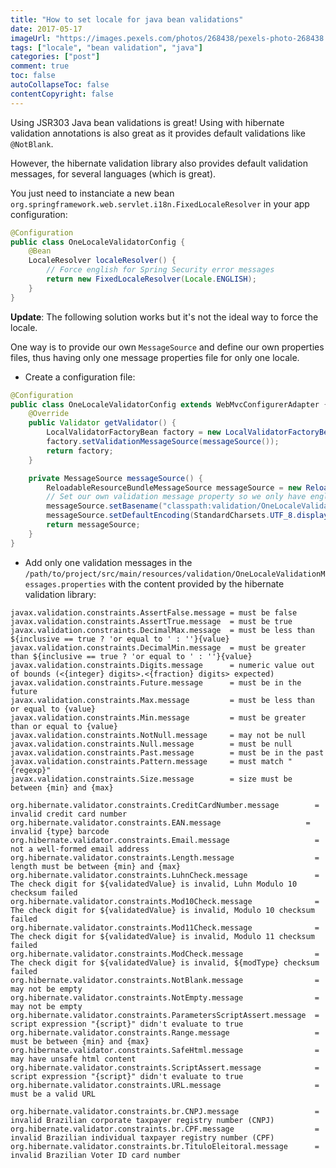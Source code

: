 ```yaml
---
title: "How to set locale for java bean validations" 
date: 2017-05-17
imageUrl: "https://images.pexels.com/photos/268438/pexels-photo-268438.jpeg?w=1260&h=750&auto=compress&cs=tinysrgb"
tags: ["locale", "bean validation", "java"]
categories: ["post"]
comment: true
toc: false
autoCollapseToc: false
contentCopyright: false
---
```


Using JSR303 Java bean validations is great! Using with hibernate validation annotations is also great as it provides default validations like `@NotBlank`.

However, the hibernate validation library also provides default validation messages, for several languages (which is great).

<!--more-->

You just need to instanciate a new bean `org.springframework.web.servlet.i18n.FixedLocaleResolver` in your app configuration:

```java
@Configuration
public class OneLocaleValidatorConfig {
    @Bean
    LocaleResolver localeResolver() {
        // Force english for Spring Security error messages
        return new FixedLocaleResolver(Locale.ENGLISH);
    }
}
```

**Update**: The following solution works but it's not the ideal way to force the locale.

One way is to provide our own `MessageSource` and define our own properties files, thus having only one message properties file for only one locale.

* Create a configuration file:

```java
@Configuration
public class OneLocaleValidatorConfig extends WebMvcConfigurerAdapter {
    @Override
    public Validator getValidator() {
        LocalValidatorFactoryBean factory = new LocalValidatorFactoryBean();
        factory.setValidationMessageSource(messageSource());
        return factory;
    }

    private MessageSource messageSource() {
        ReloadableResourceBundleMessageSource messageSource = new ReloadableResourceBundleMessageSource();
        // Set our own validation message property so we only have english version
        messageSource.setBasename("classpath:validation/OneLocaleValidationMessages");
        messageSource.setDefaultEncoding(StandardCharsets.UTF_8.displayName());
        return messageSource;
    }
}
```

* Add only one validation messages in the `/path/to/project/src/main/resources/validation/OneLocaleValidationMessages.properties` with the content provided by the hibernate validation library:

```properties
javax.validation.constraints.AssertFalse.message = must be false
javax.validation.constraints.AssertTrue.message  = must be true
javax.validation.constraints.DecimalMax.message  = must be less than ${inclusive == true ? 'or equal to ' : ''}{value}
javax.validation.constraints.DecimalMin.message  = must be greater than ${inclusive == true ? 'or equal to ' : ''}{value}
javax.validation.constraints.Digits.message      = numeric value out of bounds (<{integer} digits>.<{fraction} digits> expected)
javax.validation.constraints.Future.message      = must be in the future
javax.validation.constraints.Max.message         = must be less than or equal to {value}
javax.validation.constraints.Min.message         = must be greater than or equal to {value}
javax.validation.constraints.NotNull.message     = may not be null
javax.validation.constraints.Null.message        = must be null
javax.validation.constraints.Past.message        = must be in the past
javax.validation.constraints.Pattern.message     = must match "{regexp}"
javax.validation.constraints.Size.message        = size must be between {min} and {max}

org.hibernate.validator.constraints.CreditCardNumber.message        = invalid credit card number
org.hibernate.validator.constraints.EAN.message                   = invalid {type} barcode
org.hibernate.validator.constraints.Email.message                   = not a well-formed email address
org.hibernate.validator.constraints.Length.message                  = length must be between {min} and {max}
org.hibernate.validator.constraints.LuhnCheck.message               = The check digit for ${validatedValue} is invalid, Luhn Modulo 10 checksum failed
org.hibernate.validator.constraints.Mod10Check.message              = The check digit for ${validatedValue} is invalid, Modulo 10 checksum failed
org.hibernate.validator.constraints.Mod11Check.message              = The check digit for ${validatedValue} is invalid, Modulo 11 checksum failed
org.hibernate.validator.constraints.ModCheck.message                = The check digit for ${validatedValue} is invalid, ${modType} checksum failed
org.hibernate.validator.constraints.NotBlank.message                = may not be empty
org.hibernate.validator.constraints.NotEmpty.message                = may not be empty
org.hibernate.validator.constraints.ParametersScriptAssert.message  = script expression "{script}" didn't evaluate to true
org.hibernate.validator.constraints.Range.message                   = must be between {min} and {max}
org.hibernate.validator.constraints.SafeHtml.message                = may have unsafe html content
org.hibernate.validator.constraints.ScriptAssert.message            = script expression "{script}" didn't evaluate to true
org.hibernate.validator.constraints.URL.message                     = must be a valid URL

org.hibernate.validator.constraints.br.CNPJ.message                 = invalid Brazilian corporate taxpayer registry number (CNPJ)
org.hibernate.validator.constraints.br.CPF.message                  = invalid Brazilian individual taxpayer registry number (CPF)
org.hibernate.validator.constraints.br.TituloEleitoral.message      = invalid Brazilian Voter ID card number
```
